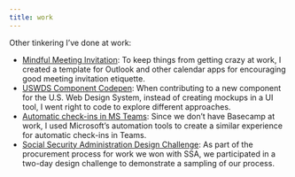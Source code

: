 ```yaml
---
title: work
---
```


Other tinkering I’ve done at work:
* [Mindful Meeting Invitation](https://pglevy.github.io/mindful-meeting-invitation/): To keep things from getting crazy at work, I created a template for Outlook and other calendar apps for encouraging good meeting invitation etiquette.
* [USWDS Component Codepen](https://codepen.io/pglevy/pen/oNjBBow): When contributing to a new component for the U.S. Web Design System, instead of creating mockups in a UI tool, I went right to code to explore different approaches.
* [Automatic check-ins in MS Teams](https://www.evernote.com/l/ACTel-i1zJVIW4PIr9khNw-TqzBxmUVpOxA): Since we don’t have Basecamp at work, I used Microsoft’s automation tools to create a similar experience for automatic check-ins in Teams.
* [Social Security Administration Design Challenge](https://bixal.invisionapp.com/board/SSA-Design-Challenge-ckdze9hzx019e0zytq3u0qztq): As part of the procurement process for work we won with SSA, we participated in a two-day design challenge to demonstrate a sampling of our process.
